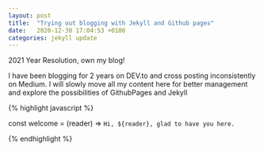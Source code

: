 ```yaml
---
layout: post
title:  "Trying out blogging with Jekyll and Github pages"
date:   2020-12-30 17:04:53 +0100
categories: jekyll update
---
```


2021 Year Resolution,  own my blog!

I have been blogging for 2 years on DEV.to  and cross posting inconsistently on Medium.
I will slowly move all my content here for better management and explore the possibilities of GithubPages and Jekyll

{% highlight javascript %}

const welcome = (reader) => `Hi, ${reader}, glad to have you here.` 

{% endhighlight %}
